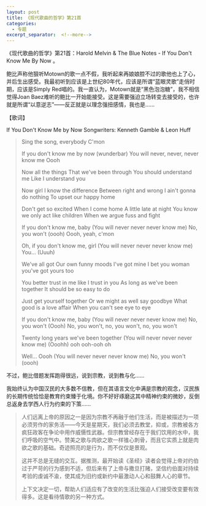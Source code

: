 ```yaml
---
layout: post
title: 《现代歌曲的哲学》第21首
categories:
  - 专题
excerpt_separator:  <!--more-->
---
```


《现代歌曲的哲学》第21首：Harold Melvin & The Blue Notes - If You Don't Know Me By Now 。<!--阅读全文-->

鲍比声称他狠听Motown的歌一点不假，我听起来再娘娘腔不过的歌他也上了心，并后生出感受。我最初听到应该是上世纪80年代，应该是所谓“蓝眼灵歌”走俏时期，应该是Simply Red唱的。我一直认为，Motown就是“黑色泡泡糖”，我不相信觉得Joan Baez难听的鲍比一开始能接受。这是需要强迫立场转变去接受的，也许就是所谓“以意逆志”——反正就是以理念强扭感情，我也是……

【歌词】

If You Don't Know Me by Now 
Songwriters: Kenneth Gamble & Leon Huff

> Sing the song, everybody 
> C'mon
>
> If you don't know me by now (wunderbar) 
> You will never, never, never know me 
> Oooh
>
> Now all the things 
> That we've been through 
> You should understand me 
> Like I understand you
>
> Now girl I know the difference 
> Between right and wrong 
> I ain't gonna do nothing 
> To upset our happy home
>
> Don't get so excited 
> When I come home 
> A little late at night 
> You know we only act like children 
> When we argue fuss and fight
>
> If you don't know me, baby 
> (You will never never never know me) 
> No, you won't (oooh) 
> Oooh, yeah, c'mon
>
> Oh, if you don't know me, girl 
> (You will never never never know me) 
> You... (Uuuh)
>
> We've all got 
> Our own funny moods 
> I've got mine 
> I bet you woman you've got yours too
>
> You better trust in me like I trust in you 
> As long as we've been together 
> It should be so easy to do
>
> Just get yourself together 
> Or we might as well say goodbye 
> What good is a love affair 
> When you can't see eye to eye
>
> If you don't know me, baby 
> (You will never never never know me) 
> No, you won't (Oooh) 
> No, you won't, no, you won't, no, you won't
>
> Twenty long years we've been together 
> (You will never never never know me) 
> (Ooohh) ooh ooh-ooh oh
>
> Well... Oooh 
> (You will never never never know me) 
> No, you won't 
> (oooh)

不过，鲍比借题发挥跑得很远，说到宗教，说到教与化……

我始终认为中国汉民的大多数不信教，但在其语言文化中满是宗教的观念，汉民族的长期传统恰恰是教育约束臻于化境。你不好好琢磨这其中精神约束的微妙，反倒总返身去学西人行为约束的下策……

> 人们远离上帝的原因之一是因为宗教不再融于他们生活，而是被描述为一项必须劳作的家务活——今天是星期天，我们必须去教堂，抑或，宗教被各方疯狂政客在争论中用作威慑性武器。但宗教曾经存在于我们饮用的水中，我们呼吸的空气中。赞美之歌与肉欲之歌一样锥心刺骨，而且它实质上就是肉欲之歌的基础。奇迹照亮的是行为，而不仅仅是景观。
>
> 这并不总是无缝的交互。据推测，最开始读《圣经》读者会觉得上帝对约伯过于严苛的行为感到不适，但后来有了上帝与撒旦打赌，坚信约伯面对持续考验的虔诚不渝，使其成为旧约或新约中最激动人心和鼓舞人心的章节。
>
> 上下文决定一切，帮助人们适应有了改变的生活比强迫人们接受改变要有效得多。这是看待情歌的另一种方式。
